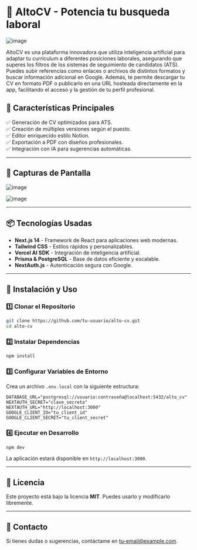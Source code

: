 # 📝 AltoCV - Potencia tu busqueda laboral
![image](https://github.com/user-attachments/assets/567c2145-078a-4a46-93f2-a21f389ba340)

AltoCV es una plataforma innovadora que utiliza inteligencia artificial para adaptar tu currículum a diferentes posiciones laborales, asegurando que superes los filtros de los sistemas de seguimiento de candidatos (ATS). Puedes subir referencias como enlaces o archivos de distintos formatos y buscar información adicional en Google. Además, te permite descargar tu CV en formato PDF o publicarlo en una URL hosteada directamente en la app, facilitando el acceso y la gestión de tu perfil profesional.


## 🚀 Características Principales

✅ Generación de CV optimizados para ATS.  
✅ Creación de múltiples versiones según el puesto.  
✅ Editor enriquecido estilo Notion.  
✅ Exportación a PDF con diseños profesionales.  
✅ Integración con IA para sugerencias automáticas.  

---

## 📸 Capturas de Pantalla

![image](https://github.com/user-attachments/assets/05fd7eab-0c65-4dec-8c1b-4da5ba63e02b)

![image](https://github.com/user-attachments/assets/8ea63f12-ad89-4e34-85cf-f19d00d21c17)


---

## 📦 Tecnologías Usadas

- **Next.js 14** - Framework de React para aplicaciones web modernas.
- **Tailwind CSS** - Estilos rápidos y personalizables.
- **Vercel AI SDK** - Integración de inteligencia artificial.
- **Prisma & PostgreSQL** - Base de datos eficiente y escalable.
- **NextAuth.js** - Autenticación segura con Google.

---

## 🎯 Instalación y Uso

### 1️⃣ Clonar el Repositorio
```bash
git clone https://github.com/tu-usuario/alto-cv.git
cd alto-cv
```

### 2️⃣ Instalar Dependencias
```bash
npm install
```

### 3️⃣ Configurar Variables de Entorno
Crea un archivo `.env.local` con la siguiente estructura:
```env
DATABASE_URL="postgresql://usuario:contraseña@localhost:5432/alto_cv"
NEXTAUTH_SECRET="clave_secreta"
NEXTAUTH_URL="http://localhost:3000"
GOOGLE_CLIENT_ID="tu_client_id"
GOOGLE_CLIENT_SECRET="tu_client_secret"
```

### 4️⃣ Ejecutar en Desarrollo
```bash
npm dev
```
La aplicación estará disponible en `http://localhost:3000`.

---

## 📜 Licencia
Este proyecto está bajo la licencia **MIT**. Puedes usarlo y modificarlo libremente.

---

## 📩 Contacto
Si tienes dudas o sugerencias, contáctame en [tu-email@example.com](mailto:tu-email@example.com).
